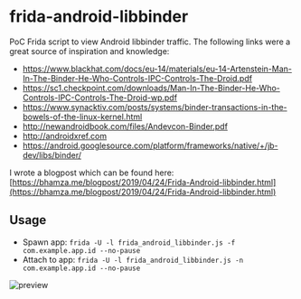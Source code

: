 # frida-android-libbinder

PoC Frida script to view Android libbinder traffic. The following links were a great source of inspiration and knowledge:
- https://www.blackhat.com/docs/eu-14/materials/eu-14-Artenstein-Man-In-The-Binder-He-Who-Controls-IPC-Controls-The-Droid.pdf
- https://sc1.checkpoint.com/downloads/Man-In-The-Binder-He-Who-Controls-IPC-Controls-The-Droid-wp.pdf
- https://www.synacktiv.com/posts/systems/binder-transactions-in-the-bowels-of-the-linux-kernel.html
- http://newandroidbook.com/files/Andevcon-Binder.pdf
- http://androidxref.com
- https://android.googlesource.com/platform/frameworks/native/+/jb-dev/libs/binder/

I wrote a blogpost which can be found here: [https://bhamza.me/blogpost/2019/04/24/Frida-Android-libbinder.html](https://bhamza.me/blogpost/2019/04/24/Frida-Android-libbinder.html)

## Usage

- Spawn app: `frida -U -l frida_android_libbinder.js -f com.example.app.id --no-pause`
- Attach to app: `frida -U -l frida_android_libbinder.js -n com.example.app.id --no-pause`

![preview][preview]

[preview]: /images/preview.png
